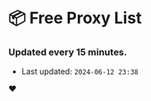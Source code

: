 # :package: Free Proxy List
### Updated every 15 minutes.

- Last updated: `2024-06-12 23:38`

:heart:
